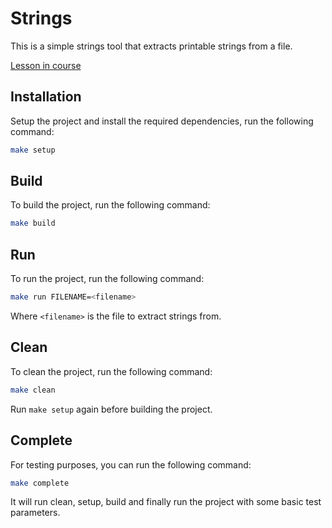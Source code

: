# Strings

This is a simple strings tool that extracts printable strings from a file.

[Lesson in course](https://codedeviate.github.io/aicollection/go-tools-strings.html)

## Installation

Setup the project and install the required dependencies, run the following command:

```bash
make setup
```

## Build

To build the project, run the following command:

```bash
make build
```

## Run

To run the project, run the following command:

```bash
make run FILENAME=<filename>
```

Where `<filename>` is the file to extract strings from.

## Clean

To clean the project, run the following command:

```bash
make clean
```

Run `make setup` again before building the project.

## Complete

For testing purposes, you can run the following command:

```bash
make complete
```

It will run clean, setup, build and finally run the project with some basic test parameters.
